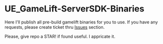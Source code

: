 # UE_GameLift-ServerSDK-Binaries
Here I'll publish all pre-build gamelift binaries for you to use. If you have any requests, please create ticket thru [Issues](https://github.com/GloryOfNight/UE_GameLift-ServerSDK-Binaries/issues) section.

Please, give repo a STAR! if found useful. I appricate it. 
